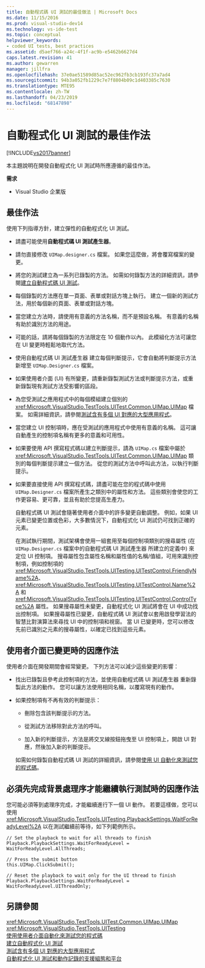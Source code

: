 ```yaml
---
title: 自動程式碼 UI 測試的最佳做法 | Microsoft Docs
ms.date: 11/15/2016
ms.prod: visual-studio-dev14
ms.technology: vs-ide-test
ms.topic: conceptual
helpviewer_keywords:
- coded UI tests, best practices
ms.assetid: d5aef766-a24c-4f1f-ac9b-e5462b6627d4
caps.latest.revision: 41
ms.author: gewarren
manager: jillfra
ms.openlocfilehash: 37e0ae51589d85ac52ec962fb3cb193fc37a7ad4
ms.sourcegitcommit: 94b3a052fb1229c7e7f8804b09c1d403385c7630
ms.translationtype: MTE95
ms.contentlocale: zh-TW
ms.lasthandoff: 04/23/2019
ms.locfileid: "68147898"
---
```

# <a name="best-practices-for-coded-ui-tests"></a>自動程式化 UI 測試的最佳作法
[!INCLUDE[vs2017banner](../includes/vs2017banner.md)]

本主題說明在開發自動程式化 UI 測試時所應遵循的最佳作法。  
  
 **需求**  
  
- Visual Studio 企業版  
  
## <a name="best-practices"></a>最佳作法  
 使用下列指導方針，建立彈性的自動程式化 UI 測試。  
  
- 請盡可能使用**自動程式碼 UI 測試產生器**。  
  
- 請勿直接修改 `UIMap.designer.cs` 檔案。 如果您這麼做，將會覆寫檔案的變更。  
  
- 將您的測試建立為一系列已錄製的方法。 如需如何錄製方法的詳細資訊，請參閱[建立自動程式碼 UI 測試](../test/use-ui-automation-to-test-your-code.md#VerifyingCodeUsingCUITCreate)。  
  
- 每個錄製的方法應在單一頁面、表單或對話方塊上執行。 建立一個新的測試方法，用於每個新的頁面、表單或對話方塊。  
  
- 當您建立方法時，請使用有意義的方法名稱，而不是預設名稱。 有意義的名稱有助於識別方法的用途。  
  
- 可能的話，請將每個錄製的方法限定在 10 個動作以內。 此模組化方法可讓您在 UI 變更時輕鬆地取代方法。  
  
- 使用自動程式碼 UI 測試產生器  建立每個判斷提示，它會自動將判斷提示方法新增至 `UIMap.Designer.cs` 檔案。  
  
- 如果使用者介面 (UI) 有所變更，請重新錄製測試方法或判斷提示方法，或重新錄製現有測試方法受影響的區段。  
  
- 為您受測試之應用程式中的每個模組建立個別的 <xref:Microsoft.VisualStudio.TestTools.UITest.Common.UIMap.UIMap> 檔案。 如需詳細資訊，請參閱[測試含有多個 UI 對應的大型應用程式](../test/testing-a-large-application-with-multiple-ui-maps.md)。  
  
- 當您建立 UI 控制項時，應在受測試的應用程式中使用有意義的名稱。 這可讓自動產生的控制項名稱有更多的意義和可用性。  
  
- 如果要使用 API 撰寫程式碼以建立判斷提示，請為 `UIMap.cs` 檔案中屬於 <xref:Microsoft.VisualStudio.TestTools.UITest.Common.UIMap.UIMap> 類別的每個判斷提示建立一個方法。 從您的測試方法中呼叫此方法，以執行判斷提示。  
  
- 如果要直接使用 API 撰寫程式碼，請盡可能在您的程式碼中使用 `UIMap.Designer.cs` 檔案所產生之類別中的屬性和方法。 這些類別會使您的工作更容易、更可靠，並且有助於您提高生產力。  
  
  自動程式碼 UI 測試會隨著使用者介面中的許多變更自動調整。 例如，如果 UI 元素已變更位置或色彩，大多數情況下，自動程式化 UI 測試仍可找到正確的元素。  
  
  在測試執行期間，測試架構會使用一組套用至每個控制項類別的搜尋屬性 (在 `UIMap.Designer.cs` 檔案中的自動程式碼 UI 測試產生器  所建立的定義中) 來定位 UI 控制項。 搜尋屬性包含屬性名稱和屬性值的名稱/值組，可用來識別控制項，例如控制項的 <xref:Microsoft.VisualStudio.TestTools.UITesting.UITestControl.FriendlyName%2A>、<xref:Microsoft.VisualStudio.TestTools.UITesting.UITestControl.Name%2A> 和 <xref:Microsoft.VisualStudio.TestTools.UITesting.UITestControl.ControlType%2A> 屬性。 如果搜尋屬性未變更，自動程式化 UI 測試將會在 UI 中成功找出控制項。 如果搜尋屬性已變更，自動程式碼 UI 測試會以套用啟發學習法的智慧比對演算法來尋找 UI 中的控制項和視窗。 當 UI 已變更時，您可以修改先前已識別之元素的搜尋屬性，以確定已找到這些元素。  
  
## <a name="what-to-do-if-your-user-interface-changes"></a>使用者介面已變更時的因應作法  
 使用者介面在開發期間會經常變更。 下列方法可以減少這些變更的影響：  
  
- 找出已錄製且參考此控制項的方法，並使用自動程式碼 UI 測試產生器  重新錄製此方法的動作。 您可以讓方法使用相同名稱，以覆寫現有的動作。  
  
- 如果控制項有不再有效的判斷提示：  
  
  - 刪除包含該判斷提示的方法。  
  
  - 從測試方法移除對此方法的呼叫。  
  
  - 加入新的判斷提示，方法是將交叉線按鈕拖曳至 UI 控制項上，開啟 UI 對應，然後加入新的判斷提示。  
  
  如需如何錄製自動程式碼 UI 測試的詳細資訊，請參閱[使用 UI 自動化來測試您的程式碼](../test/use-ui-automation-to-test-your-code.md)。  
  
## <a name="what-to-do-if-a-background-process-needs-to-complete-before-the-test-can-continue"></a>必須先完成背景處理序才能繼續執行測試時的因應作法  
 您可能必須等到處理序完成，才能繼續進行下一個 UI 動作。 若要這樣做，您可以使用 <xref:Microsoft.VisualStudio.TestTools.UITesting.PlaybackSettings.WaitForReadyLevel%2A> 以在測試繼續前等待，如下列範例所示。  
  
```  
// Set the playback to wait for all threads to finish  
Playback.PlaybackSettings.WaitForReadyLevel = WaitForReadyLevel.AllThreads;  
  
// Press the submit button  
this.UIMap.ClickSubmit();  
  
// Reset the playback to wait only for the UI thread to finish  
Playback.PlaybackSettings.WaitForReadyLevel = WaitForReadyLevel.UIThreadOnly;  
```  
  
## <a name="see-also"></a>另請參閱  
 <xref:Microsoft.VisualStudio.TestTools.UITest.Common.UIMap.UIMap>   
 <xref:Microsoft.VisualStudio.TestTools.UITesting>   
 [使用使用者介面自動化來測試您的程式碼](../test/use-ui-automation-to-test-your-code.md)   
 [建立自動程式化 UI 測試](../test/use-ui-automation-to-test-your-code.md#VerifyingCodeUsingCUITCreate)   
 [測試含有多個 UI 對應的大型應用程式](../test/testing-a-large-application-with-multiple-ui-maps.md)   
 [自動程式化 UI 測試和動作記錄的支援組態和平台](../test/supported-configurations-and-platforms-for-coded-ui-tests-and-action-recordings.md)
